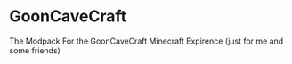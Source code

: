 # GoonCaveCraft
The Modpack For the GoonCaveCraft Minecraft Expirence (just for me and some friends)
